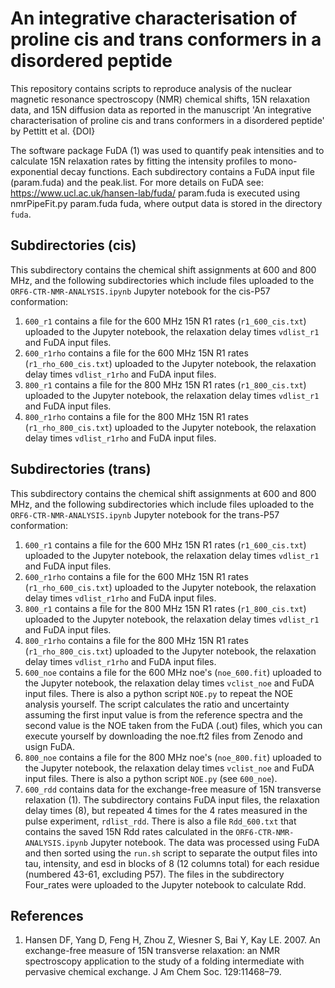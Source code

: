 # An integrative characterisation of proline cis and trans conformers in a disordered peptide

This repository contains scripts to reproduce analysis of the nuclear magnetic resonance spectroscopy (NMR) chemical shifts, 15N relaxation data, and 15N diffusion data as reported in the manuscript 'An integrative characterisation of proline cis and trans conformers in a disordered peptide' by Pettitt et al. {DOI}

The software package FuDA (1) was used to quantify peak intensities and to calculate 15N relaxation rates by fitting the intensity profiles to mono-exponential decay functions. Each subdirectory contains a FuDA input file (param.fuda) and the peak.list. For more details on FuDA see: https://www.ucl.ac.uk/hansen-lab/fuda/
param.fuda is executed using nmrPipeFit.py param.fuda fuda, where output data is stored in the directory `fuda`. 

## Subdirectories (cis)
This subdirectory contains the chemical shift assignments at 600 and 800 MHz, and the following subdirectories which include files uploaded to the `ORF6-CTR-NMR-ANALYSIS.ipynb` Jupyter notebook for the cis-P57 conformation: 
1. `600_r1` contains a file for the 600 MHz 15N R1 rates (`r1_600_cis.txt`) uploaded to the Jupyter notebook, the relaxation delay times `vdlist_r1` and FuDA input files.  
2. `600_r1rho` contains a file for the 600 MHz 15N R1 rates (`r1_rho_600_cis.txt`) uploaded to the Jupyter notebook, the relaxation delay times `vdlist_r1rho` and FuDA input files.  
3. `800_r1` contains a file for the 800 MHz 15N R1 rates (`r1_800_cis.txt`) uploaded to the Jupyter notebook, the relaxation delay times `vdlist_r1` and FuDA input files.  
4. `800_r1rho` contains a file for the 800 MHz 15N R1 rates (`r1_rho_800_cis.txt`) uploaded to the Jupyter notebook, the relaxation delay times `vdlist_r1rho` and FuDA input files.  

## Subdirectories (trans)
This subdirectory contains the chemical shift assignments at 600 and 800 MHz, and the following subdirectories which include files uploaded to the `ORF6-CTR-NMR-ANALYSIS.ipynb` Jupyter notebook for the trans-P57 conformation: 
1. `600_r1` contains a file for the 600 MHz 15N R1 rates (`r1_600_cis.txt`) uploaded to the Jupyter notebook, the relaxation delay times `vdlist_r1` and FuDA input files.  
2. `600_r1rho` contains a file for the 600 MHz 15N R1 rates (`r1_rho_600_cis.txt`) uploaded to the Jupyter notebook, the relaxation delay times `vdlist_r1rho` and FuDA input files.  
3. `800_r1` contains a file for the 800 MHz 15N R1 rates (`r1_800_cis.txt`) uploaded to the Jupyter notebook, the relaxation delay times `vdlist_r1` and FuDA input files.  
4. `800_r1rho` contains a file for the 800 MHz 15N R1 rates (`r1_rho_800_cis.txt`) uploaded to the Jupyter notebook, the relaxation delay times `vdlist_r1rho` and FuDA input files.  
5. `600_noe` contains a file for the 600 MHz noe's (`noe_600.fit`) uploaded to the Jupyter notebook, the relaxation delay times `vclist_noe` and FuDA input files. There is also a python script `NOE.py` to repeat the NOE analysis yourself. The script calculates the ratio and uncertainty assuming the first input value is from the reference spectra and the second value is the NOE taken from the FuDA (.out) files, which you can execute yourself by downloading the noe.ft2 files from Zenodo and usign FuDA. 
6. `800_noe` contains a file for the 800 MHz noe's (`noe_800.fit`) uploaded to the Jupyter notebook, the relaxation delay times `vclist_noe` and FuDA input files. There is also a python script `NOE.py` (see `600_noe`).
7. `600_rdd` contains data for the exchange-free measure of 15N transverse relaxation (1). The subdirectory contains FuDA input files, the relaxation delay times (8), but repeated 4 times for the 4 rates measured in the pulse experiment, `rdlist_rdd`. There is also a file `Rdd_600.txt` that contains the saved 15N Rdd rates calculated in the `ORF6-CTR-NMR-ANALYSIS.ipynb` Jupyter notebook. The data was processed using FuDA and then sorted using the `run.sh` script to separate the output files into tau, intensity, and esd in blocks of 8 (12 columns total) for each residue (numbered 43-61, excluding P57). The files in the subdirectory Four_rates were uploaded to the Jupyter notebook to calculate Rdd. 


## References
1. Hansen DF, Yang D, Feng H, Zhou Z, Wiesner S, Bai Y, Kay LE. 2007. An exchange-free measure of 15N transverse relaxation: an NMR spectroscopy application to the study of a folding intermediate with pervasive chemical exchange. J Am Chem Soc. 129:11468–79. 


